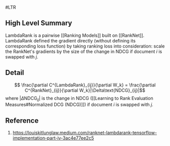 #LTR 

## High Level Summary
LambdaRank is a pairwise [[Ranking Models]] built on [[RankNet]]. LambdaRank defined the gradient directly (without defining its corresponding loss function) by taking ranking loss into consideration: scale the RankNet's gradients by the size of the change in NDCG if document $i$ is swapped with $j$.

## Detail
$$ \frac{\partial C^{LambdaRank}_{ij}}{\partial W_k} = \frac{\partial C^{RankNet}_{ij}}{\partial W_k}|\Delta\text{NDCG}_{ij}|$$
where $|\Delta\text{NDCG}_{ij}|$ is the change in NDCG ([[Learning to Rank Evaluation Measures#Normalized DCG (NDCG)]]) if document $i$ is swapped with $j$.

## Reference
1. https://louiskitlunglaw.medium.com/ranknet-lambdarank-tensorflow-implementation-part-iv-3ac4e77ee2c5